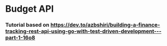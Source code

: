 # Budget API

### Tutorial based on https://dev.to/azbshiri/building-a-finance-tracking-rest-api-using-go-with-test-driven-development---part-1-16o8

